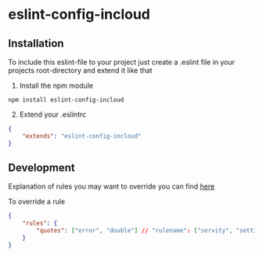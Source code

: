 # eslint-config-incloud

## Installation
To include this eslint-file to your project just create a .eslint file in your projects root-directory and extend it like that

1. Install the npm module

```shell
npm install eslint-config-incloud
```


2. Extend your .eslintrc
```json
{
    "extends": "eslint-config-incloud"
}
```

## Development

Explanation of rules you may want to override you can find [here](http://eslint.org/docs/rules)

To override a rule

```json
{
    "rules": {
        "quotes": ["error", "double"] // "rulename": ["servity", "setting"]
    }
}
```